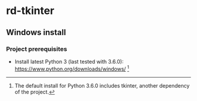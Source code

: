 # rd-tkinter

## Windows install

### Project prerequisites

* Install latest Python 3 (last tested with 3.6.0): https://www.python.org/downloads/windows/ [^1]


[^1]: The default install for Python 3.6.0 includes tkinter, another dependency of the project.
